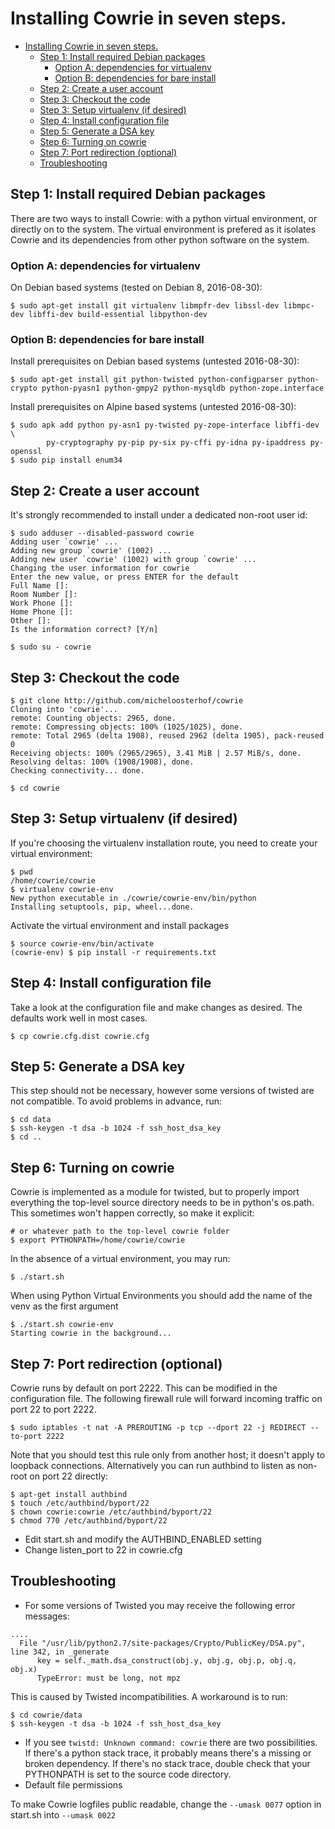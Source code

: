 
# Installing Cowrie in seven steps.

- [Installing Cowrie in seven steps.](#installing-cowrie-in-six-steps)
  * [Step 1: Install required Debian packages](#step-1--install-required-debian-packages)
    + [Option A: dependencies for virtualenv](#option-a--dependencies-for-virtualenv)
    + [Option B: dependencies for bare install](#option-b--dependencies-for-bare-install)
  * [Step 2: Create a user account](#step-2--create-a-user-account)
  * [Step 3: Checkout the code](#step-3--checkout-the-code)
  * [Step 3: Setup virtualenv (if desired)](#step-3--setup-virtualenv--if-desired-)
  * [Step 4: Install configuration file](#step-4--install-configuration-file)
  * [Step 5: Generate a DSA key](#step-5--generate-a-dsa-key)
  * [Step 6: Turning on cowrie](#step-6--turning-on-cowrie)
  * [Step 7: Port redirection (optional)](#step-7--port-redirection--optional-)
  * [Troubleshooting](#troubleshooting)

## Step 1: Install required Debian packages

There are two ways to install Cowrie: with a python virtual
environment, or directly on to the system.  The virtual environment
is prefered as it isolates Cowrie and its dependencies from other
python software on the system.

### Option A: dependencies for virtualenv

On Debian based systems (tested on Debian 8, 2016-08-30):
```
$ sudo apt-get install git virtualenv libmpfr-dev libssl-dev libmpc-dev libffi-dev build-essential libpython-dev
```


### Option B: dependencies for bare install

Install prerequisites on Debian based systems (untested 2016-08-30):

```
$ sudo apt-get install git python-twisted python-configparser python-crypto python-pyasn1 python-gmpy2 python-mysqldb python-zope.interface
```

Install prerequisites on Alpine based systems (untested 2016-08-30):

```
$ sudo apk add python py-asn1 py-twisted py-zope-interface libffi-dev \
        py-cryptography py-pip py-six py-cffi py-idna py-ipaddress py-openssl
$ sudo pip install enum34
```

## Step 2: Create a user account

It's strongly recommended to install under a dedicated non-root user id:

```
$ sudo adduser --disabled-password cowrie
Adding user `cowrie' ...
Adding new group `cowrie' (1002) ...
Adding new user `cowrie' (1002) with group `cowrie' ...
Changing the user information for cowrie
Enter the new value, or press ENTER for the default
Full Name []:
Room Number []:
Work Phone []:
Home Phone []:
Other []:
Is the information correct? [Y/n]

$ sudo su - cowrie
```

## Step 3: Checkout the code

```
$ git clone http://github.com/micheloosterhof/cowrie
Cloning into 'cowrie'...
remote: Counting objects: 2965, done.
remote: Compressing objects: 100% (1025/1025), done.
remote: Total 2965 (delta 1908), reused 2962 (delta 1905), pack-reused 0
Receiving objects: 100% (2965/2965), 3.41 MiB | 2.57 MiB/s, done.
Resolving deltas: 100% (1908/1908), done.
Checking connectivity... done.

$ cd cowrie
```

## Step 3: Setup virtualenv (if desired)

If you're choosing the virtualenv installation route, you need to create your virtual environment:

```
$ pwd
/home/cowrie/cowrie
$ virtualenv cowrie-env
New python executable in ./cowrie/cowrie-env/bin/python
Installing setuptools, pip, wheel...done.
```

Activate the virtual environment and install packages

```
$ source cowrie-env/bin/activate
(cowrie-env) $ pip install -r requirements.txt
```

## Step 4: Install configuration file

Take a look at the configuration file and make changes as desired.  The defaults work well in most cases.
```
$ cp cowrie.cfg.dist cowrie.cfg
```

## Step 5: Generate a DSA key

This step should not be necessary, however some versions of twisted
are not compatible.  To avoid problems in advance, run:

```
$ cd data
$ ssh-keygen -t dsa -b 1024 -f ssh_host_dsa_key
$ cd ..
```

## Step 6: Turning on cowrie

Cowrie is implemented as a module for twisted, but to properly
import everything the top-level source directory needs to be in
python's os.path.  This sometimes won't happen correctly, so make
it explicit:

```
# or whatever path to the top-level cowrie folder
$ export PYTHONPATH=/home/cowrie/cowrie
```

In the absence of a virtual environment, you may run:

```
$ ./start.sh
```

When using Python Virtual Environments you should add the name of the venv as the first argument

```
$ ./start.sh cowrie-env
Starting cowrie in the background...
```

## Step 7: Port redirection (optional)

Cowrie runs by default on port 2222. This can be modified in the configuration file.
The following firewall rule will forward incoming traffic on port 22 to port 2222.

```
$ sudo iptables -t nat -A PREROUTING -p tcp --dport 22 -j REDIRECT --to-port 2222
```

Note that you should test this rule only from another host; it
doesn't apply to loopback connections.  Alternatively you can run
authbind to listen as non-root on port 22 directly:

```
$ apt-get install authbind
$ touch /etc/authbind/byport/22
$ chown cowrie:cowrie /etc/authbind/byport/22
$ chmod 770 /etc/authbind/byport/22
```

* Edit start.sh and modify the AUTHBIND_ENABLED setting
* Change listen_port to 22 in cowrie.cfg

## Troubleshooting

* For some versions of Twisted you may receive the following error messages:

```
....
  File "/usr/lib/python2.7/site-packages/Crypto/PublicKey/DSA.py", line 342, in _generate
      key = self._math.dsa_construct(obj.y, obj.g, obj.p, obj.q, obj.x)
      TypeError: must be long, not mpz
```

This is caused by Twisted incompatibilities. A workaround is to run:

```
$ cd cowrie/data
$ ssh-keygen -t dsa -b 1024 -f ssh_host_dsa_key
```

* If you see `twistd: Unknown command: cowrie` there are two
possibilities.  If there's a python stack trace, it probably means
there's a missing or broken dependency.  If there's no stack trace,
double check that your PYTHONPATH is set to the source code directory.
* Default file permissions

To make Cowrie logfiles public readable, change the ```--umask 0077``` option in start.sh into ```--umask 0022```

